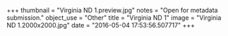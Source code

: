 +++
thumbnail = "Virginia ND 1.preview.jpg"
notes = "Open for metadata submission."
object_use = "Other"
title = "Virginia ND 1"
image = "Virginia ND 1.2000x2000.jpg"
date = "2016-05-04 17:53:56.507717"
+++
